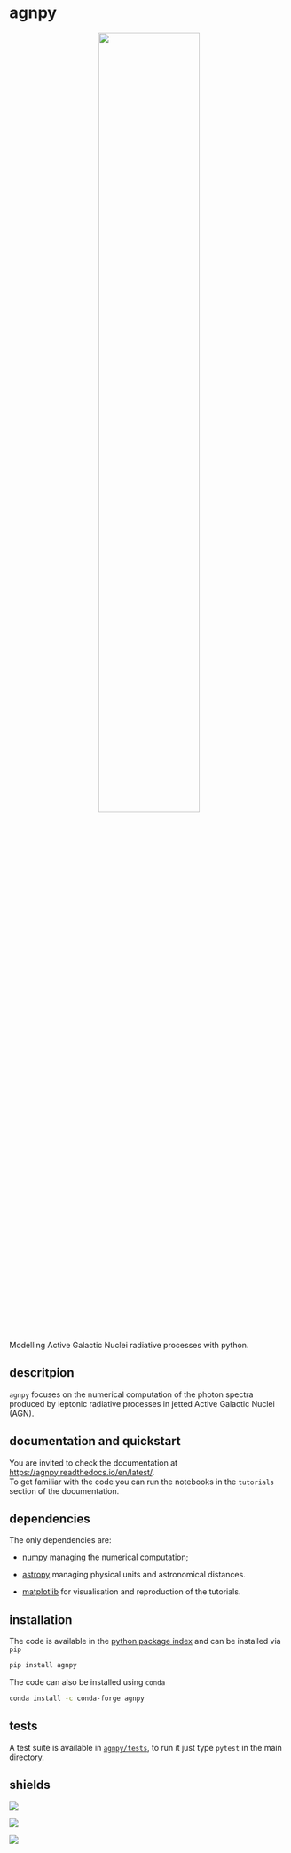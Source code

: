 # agnpy
<p align="center">
  <img width="60%" src="docs/_static/logo.png">
</p>

Modelling Active Galactic Nuclei radiative processes with python.

## descritpion
`agnpy` focuses on the numerical computation of the photon spectra produced by leptonic radiative processes in jetted Active Galactic Nuclei (AGN).  

## documentation and quickstart
You are invited to check the documentation at https://agnpy.readthedocs.io/en/latest/.    
To get familiar with the code you can run the notebooks in the `tutorials` section
of the documentation.

## dependencies
The only dependencies are:

* [numpy](https://numpy.org) managing the numerical computation;

* [astropy](https://www.astropy.org) managing physical units and astronomical distances.

* [matplotlib](https://matplotlib.org) for visualisation and reproduction of the tutorials.

## installation
The code is available in the [python package index](https://pypi.org/project/agnpy/) and can be installed via `pip`

```bash
pip install agnpy
```

The code can also be installed using `conda`

```bash
conda install -c conda-forge agnpy
```

## tests
A test suite is available in [`agnpy/tests`](https://github.com/cosimoNigro/agnpy/tree/master/agnpy/tests), to run it just type
`pytest` in the main directory.

## shields
![](https://github.com/cosimoNigro/agnpy/workflows/CI%20test/badge.svg)

![](https://codecov.io/gh/cosimoNigro/agnpy/branch/master/graph/badge.svg)

![](http://img.shields.io/pypi/v/agnpy.svg?text=version)
